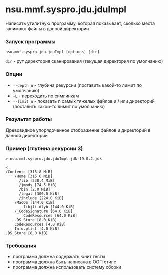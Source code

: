 # nsu.mmf.syspro.jdu.jduImpl


Написать утилитную программу, которая показывает, сколько места занимают файлы в данной директории

### Запуск программы
```
nsu.mmf.syspro.jdu.jduImpl [options] [dir]
```

`dir` - рут директория сканирования (текущая директория по умолчанию)

### Опции

* `--depth n` - глубина рекурсии (поставить какой-то лимит по умолчанию)
* `-L` - переходить по симлинкам
* `--limit n` - показать n самых тяжелых файлов и / или директорий (поставить какой-то лимит по умолчанию)

### Результат работы

Древовидное упорядоченное отображение файлов и директорий в данной директории

### Пример (глубина рекурсии 3)

```
> nsu.mmf.syspro.jdu.jduImpl jdk-19.0.2.jdk

<
/Contents [315.8 MiB]
    /Home [315.6 MiB]
      /lib [238.4 MiB]
      /jmods [74.5 MiB]
      /bin [2.0 MiB]
      /legal [300.0 KiB]
      /include [224.0 KiB]
    /MacOS [144.0 KiB]
        libjli.dlyb [144.0 KiB]
    /_CodeSignature [64.0 KiB]
        CodeResources [64.0 KiB]
    .DS_Store [8.0 KiB]
    CodeResources [4.0 KiB]
    Info.plist [4.0 KiB]
.DS_Store [8.0 KiB]

```

### Требования

* программа должна содержать юнит тесты
* программа должна быть написана в ООП стиле
* программа должна использовать систему сборки
